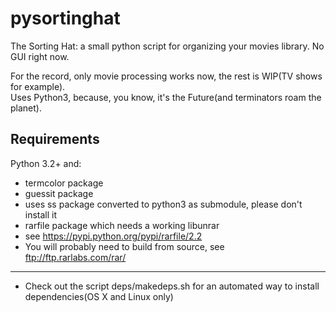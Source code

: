 pysortinghat
============

The Sorting Hat: a small python script for organizing your movies library. No GUI right now.

For the record, only movie processing works now, the rest is WIP(TV shows for example).  
Uses Python3, because, you know, it's the Future(and terminators roam the planet).

Requirements
------------
Python 3.2+ and:  
- termcolor package  
- guessit package  
- uses ss package converted to python3 as submodule, please don't install it  
- rarfile package which needs a working libunrar  
- see https://pypi.python.org/pypi/rarfile/2.2  
- You will probably need to build from source, see ftp://ftp.rarlabs.com/rar/  


-----
- Check out the script deps/makedeps.sh for an automated way to install dependencies(OS X and Linux only)
